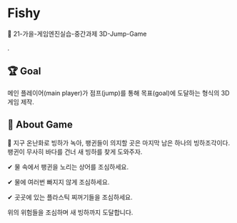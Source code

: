 # Fishy

📝 21-가을-게임엔진실습-중간과제 3D-Jump-Game

.

## 🏆 Goal

메인 플레이어(main player)가 점프(jump)를 통해 목표(goal)에 도달하는 형식의 3D 게임 제작.



## 🐧 About Game

🌊 지구 온난화로 빙하가 녹아, 팽귄들이 의지할 곳은 마지막 남은 하나의 빙하조각이다. 팽귄이 무사히 바다를 건너  새 빙하를 찾게 도와주자.

✔ 물 속에서 팽귄을 노리는 상어를 조심하세요.

✔ 물에 여러번 빠지지 않게 조심하세요.

✔ 곳곳에 있는 플라스틱 찌꺼기들을 조심하세요.

위의 위험들을 조심하며 새 빙하까지 도달합니다.

